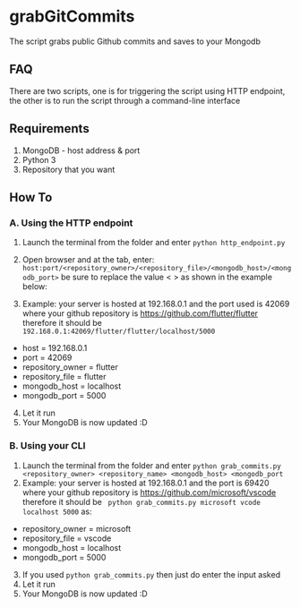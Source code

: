 # grabGitCommits
The script grabs public Github commits and saves to your Mongodb

## FAQ

There are two scripts, one is for triggering the script using HTTP endpoint, the other is to run the script through a command-line interface

## Requirements

1. MongoDB - host address & port
2. Python 3
3. Repository that you want

## How To

### A. Using the HTTP endpoint

1. Launch the terminal from the folder and enter ```python http_endpoint.py```
2. Open browser and at the tab, enter:  ```host:port/<repository_owner>/<repository_file>/<mongodb_host>/<mongodb_port>``` be sure to replace the value < > as shown in the example below:

3. Example: your server is hosted at 192.168.0.1 and the port used is 42069 where your github repository is https://github.com/flutter/flutter therefore it should be ```192.168.0.1:42069/flutter/flutter/localhost/5000```

* host = 192.168.0.1
* port = 42069
* repository_owner = flutter
* repository_file = flutter
* mongodb_host = localhost
* mongodb_port = 5000

4. Let it run
5. Your MongoDB is now updated :D

### B. Using your CLI

1. Launch the terminal from the folder and enter ```python grab_commits.py <repository_owner> <repository_name> <mongodb_host> <mongodb_port```
2. Example: your server is hosted at 192.168.0.1 and the port is 69420 where your github repository is https://github.com/microsoft/vscode therefore it should be ``` python grab_commits.py microsoft vcode localhost 5000``` as:

* repository_owner = microsoft
* repository_file = vscode
* mongodb_host = localhost
* mongodb_port = 5000

3. If you used ```python grab_commits.py``` then just do enter the input asked
4. Let it run
5. Your MongoDB is now updated :D
